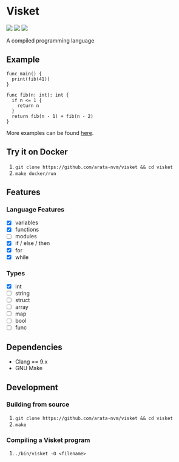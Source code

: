 # Visket

![](https://img.shields.io/github/workflow/status/arata-nvm/visket/Go?style=for-the-badge)
![](https://img.shields.io/github/license/visket-lang/visket?style=for-the-badge)
![](https://img.shields.io/codecov/c/github/arata-nvm/visket?style=for-the-badge)

A compiled programming language

## Example
```
func main() {
  print(fib(41))
}

func fib(n: int): int {
  if n <= 1 {
    return n
  }
  return fib(n - 1) + fib(n - 2)
}
```

More examples can be found [here](https://github.com/arata-nvm/visket/tree/master/examples).

## Try it on Docker
1. `git clone https://github.com/arata-nvm/visket && cd visket`
2. `make docker/run`
## Features

### Language Features
- [x] variables
- [x] functions
- [ ] modules
- [x] if / else / then
- [x] for
- [x] while

### Types
- [x] int
- [ ] string
- [ ] struct
- [ ] array
- [ ] map
- [ ] bool
- [ ] func

## Dependencies
- Clang == 9.x
- GNU Make

## Development

### Building from source
1. `git clone https://github.com/arata-nvm/visket && cd visket`
2. `make`

### Compiling a Visket program
1. `./bin/visket -O <filename>`
